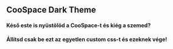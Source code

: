 <h2>CooSpace Dark Theme</h2>
<h4>Késő este is nyüstölöd a CooSpace-t és kiég a szemed?</h4>
<h4>Állítsd csak be ezt az egyetlen custom css-t és ezeknek vége!</h4>